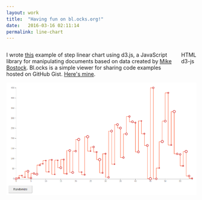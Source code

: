 ```yaml
---
layout: work
title:  "Having fun on bl.ocks.org!"
date:   2016-03-16 02:11:14
permalink: line-chart
---
```

<div class="row">
  <div class="six columns">
    <p>I wrote <a target="_blank" href="http://bl.ocks.org/LuisSevillano/7646cfbf60cb32b864c9">this</a> example of step linear chart using d3.js, a JavaScript library for manipulating documents based on data created by <a target="_blank" href="https://twitter.com/mbostock">Mike Bostock</a>. Bl.ocks is a simple viewer for sharing code examples hosted on GitHub Gist. <a target="_blank" href="http://bl.ocks.org/LuisSevillano">Here's mine</a>.
    </p>
      <p><span class="tool pill">HTML</span> <span class="tool pill">d3-js</span></p>
  </div>
  <div class="six columns">
  <img src="/img/line-chart.png" class="img-responsive img" alt="Drawing" style="width: 100%;"/>
  </div>
</div>

